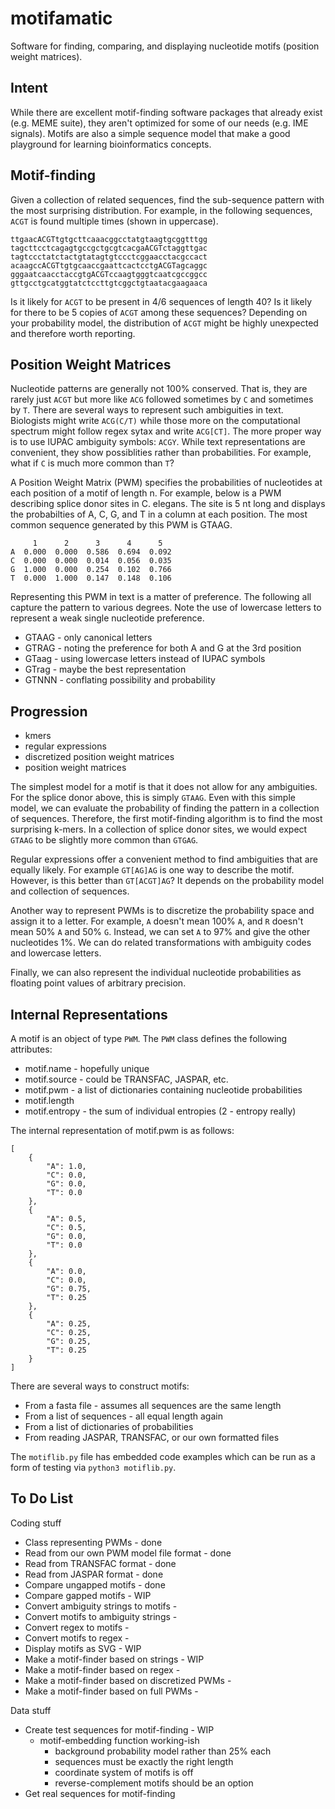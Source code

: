 motifamatic
===========

Software for finding, comparing, and displaying nucleotide motifs (position
weight matrices).

## Intent ##

While there are excellent motif-finding software packages that already exist
(e.g. MEME suite), they aren't optimized for some of our needs (e.g. IME
signals). Motifs are also a simple sequence model that make a good playground
for learning bioinformatics concepts.

## Motif-finding ##

Given a collection of related sequences, find the sub-sequence pattern with the
most surprising distribution. For example, in the following sequences, `ACGT`
is found multiple times (shown in uppercase).

```
ttgaacACGTtgtgcttcaaacggcctatgtaagtgcggtttgg
tagcttcctcagagtgccgctgcgtcacgaACGTctaggttgac
tagtccctatctactgtatagtgtccctcggaacctacgccact
acaagccACGTtgtgcaaccgaattcactcctgACGTagcaggc
gggaatcaacctaccgtgACGTccaagtgggtcaatcgccggcc
gttgcctgcatggtatctccttgtcggctgtaatacgaagaaca
```

Is it likely for `ACGT` to be present in 4/6 sequences of length 40? Is it
likely for there to be 5 copies of `ACGT` among these sequences? Depending on
your probability model, the distribution of `ACGT` might be highly unexpected
and therefore worth reporting.

## Position Weight Matrices ##

Nucleotide patterns are generally not 100% conserved. That is, they are rarely
just `ACGT` but more like `ACG` followed sometimes by `C` and sometimes by `T`.
There are several ways to represent such ambiguities in text. Biologists might
write `ACG(C/T)` while those more on the computational spectrum might follow
regex sytax and write `ACG[CT]`. The more proper way is to use IUPAC ambiguity
symbols: `ACGY`. While text representations are convenient, they show
possiblities rather than probabilities. For example, what if `C` is much more
common than `T`?

A Position Weight Matrix (PWM) specifies the probabilities of nucleotides at
each position of a motif of length n. For example, below is a PWM describing
splice donor sites in C. elegans. The site is 5 nt long and displays the
probabilties of A, C, G, and T in a column at each position. The most common
sequence generated by this PWM is GTAAG.

```
     1      2      3      4      5
A  0.000  0.000  0.586  0.694  0.092
C  0.000  0.000  0.014  0.056  0.035
G  1.000  0.000  0.254  0.102  0.766
T  0.000  1.000  0.147  0.148  0.106
```

Representing this PWM in text is a matter of preference. The following all
capture the pattern to various degrees. Note the use of lowercase letters to
represent a weak single nucleotide preference.

+ GTAAG - only canonical letters
+ GTRAG - noting the preference for both A and G at the 3rd position
+ GTaag - using lowercase letters instead of IUPAC symbols
+ GTrag - maybe the best representation
+ GTNNN - conflating possibility and probability

## Progression ##

+ kmers
+ regular expressions
+ discretized position weight matrices
+ position weight matrices

The simplest model for a motif is that it does not allow for any ambiguities.
For the splice donor above, this is simply `GTAAG`. Even with this simple
model, we can evaluate the probability of finding the pattern in a collection
of sequences. Therefore, the first motif-finding algorithm is to find the most
surprising k-mers. In a collection of splice donor sites, we would expect
`GTAAG` to be slightly more common than `GTGAG`.

Regular expressions offer a convenient method to find ambiguities that are
equally likely. For example `GT[AG]AG` is one way to describe the motif.
However, is this better than `GT[ACGT]AG`? It depends on the probability model
and collection of sequences.

Another way to represent PWMs is to discretize the probability space and assign
it to a letter. For example, `A` doesn't mean 100% `A`, and `R` doesn't mean
50% `A` and 50% `G`. Instead, we can set `A` to 97% and give the other
nucleotides 1%. We can do related transformations with ambiguity codes and
lowercase letters.

Finally, we can also represent the individual nucleotide probabilities as
floating point values of arbitrary precision.

## Internal Representations ##

A motif is an object of type `PWM`. The `PWM` class defines the following
attributes:

+ motif.name - hopefully unique
+ motif.source - could be TRANSFAC, JASPAR, etc.
+ motif.pwm - a list of dictionaries containing nucleotide probabilities
+ motif.length
+ motif.entropy - the sum of individual entropies (2 - entropy really)

The internal representation of motif.pwm is as follows:

```
[
    {
        "A": 1.0,
        "C": 0.0,
        "G": 0.0,
        "T": 0.0
    },
    {
        "A": 0.5,
        "C": 0.5,
        "G": 0.0,
        "T": 0.0
    },
    {
        "A": 0.0,
        "C": 0.0,
        "G": 0.75,
        "T": 0.25
    },
    {
        "A": 0.25,
        "C": 0.25,
        "G": 0.25,
        "T": 0.25
    }
]
```

There are several ways to construct motifs:

+ From a fasta file - assumes all sequences are the same length
+ From a list of sequences - all equal length again
+ From a list of dictionaries of probabilities
+ From reading JASPAR, TRANSFAC, or our own formatted files

The `motiflib.py` file has embedded code examples which can be run as a form of
testing via `python3 motiflib.py`.

## To Do List ##

Coding stuff

+ Class representing PWMs - done
+ Read from our own PWM model file format - done
+ Read from TRANSFAC format - done
+ Read from JASPAR format - done
+ Compare ungapped motifs - done
+ Compare gapped motifs - WIP
+ Convert ambiguity strings to motifs - 
+ Convert motifs to ambiguity strings - 
+ Convert regex to motifs -
+ Convert motifs to regex -
+ Display motifs as SVG - WIP
+ Make a motif-finder based on strings - WIP
+ Make a motif-finder based on regex - 
+ Make a motif-finder based on discretized PWMs -
+ Make a motif-finder based on full PWMs -

Data stuff

+ Create test sequences for motif-finding - WIP
	+ motif-embedding function working-ish
		+ background probability model rather than 25% each
		+ sequences must be exactly the right length
		+ coordinate system of motifs is off
		+ reverse-complement motifs should be an option
+ Get real sequences for motif-finding

